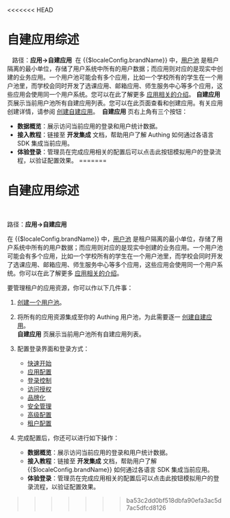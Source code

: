 <<<<<<< HEAD
# 自建应用综述​
​
<LastUpdated/>​
​
路径：**应用->自建应用**​
​
在 {{$localeConfig.brandName}} 中，[用户池](/docs/concepts/user-pool.md) 是租户隔离的最小单位，存储了用户系统中所有的用户数据；而应用则对应的是现实中创建的业务应用。一个用户池可能会有多个应用，比如一个学校所有的学生在一个用户池里，而学校会同时开发了选课应用、邮箱应用、师生服务中心等多个应用，这些应用会使用同一个用户系统。您可以在此了解更多 [应用相关的介绍](/docs/concepts/application.md)。​
​
**自建应用** 页展示当前用户池所有自建应用列表。您可以在此页面查看和创建应用。有关应用创建详情，请参阅 [创建自建应用](./create-app.md)。​
​
**自建应用** 页右上角有三个按钮：​
​
* **数据概览**：展示访问当前应用的登录和用户统计数据。​
​
* **接入教程**：链接至 **开发集成** 文档，帮助用户了解 Authing 如何通过各语言 SDK 集成当前应用。​
​
* **体验登录**：管理员在完成应用相关的配置后可以点击此按钮模拟用户的登录流程，以验证配置效果。
=======
# 自建应用综述
​
<LastUpdated/>

路径：**应用->自建应用**

在 {{$localeConfig.brandName}} 中，[用户池](/concepts/user-pool.md) 是租户隔离的最小单位，存储了用户系统中所有的用户数据；而应用则对应的是现实中创建的业务应用。一个用户池可能会有多个应用，比如一个学校所有的学生在一个用户池里，而学校会同时开发了选课应用、邮箱应用、师生服务中心等多个应用，这些应用会使用同一个用户系统。你可以在此了解更多 [应用相关的介绍](/concepts/application.md)。

要管理租户的应用资源，你可以作以下几件事：

1. [创建一个用户池](/guides/basics/authenticate-first-user/use-hosted-login-page.md#创建一个用户池)。

2. 将所有的应用资源集成至你的 Authing 用户池，为此需要逐一 [创建自建应用](/guides/app-new/create-app/create-app.md)。</br>**自建应用** 页展示当前用户池所有自建应用列表。

3. 配置登录界面和登录方式：
    * [快速开始](/guides/app-new/create-app/quick-start.md)
    * [应用配置](/guides/app-new/create-app/app-configuration.md)
    * [登录控制](/guides/app-new/create-app/login-control.md)
    * [访问授权](/guides/app-new/create-app/application-access-control.md)
    * [品牌化](/guides/app-new/create-app/customize-guard.md)
    * [安全管理](/guides/app-new/create-app/security-management.md)
    * [高级配置](/guides/app-new/create-app/advanced-settings.md)
    * [租户配置](/guides/app-new/create-app/tenant-config.md)
​
4. 完成配置后，你还可以进行如下操作：​
    * **数据概览**：展示访问当前应用的登录和用户统计数据。​
    * **接入教程**：链接至 **开发集成** 文档，帮助用户了解 {{$localeConfig.brandName}} 如何通过各语言 SDK 集成当前应用。​
    * **体验登录**：管理员在完成应用相关的配置后可以点击此按钮模拟用户的登录流程，以验证配置效果。
>>>>>>> ba53c2dd0bf518dbfa90efa3ac5d7ac5dfcd8126
